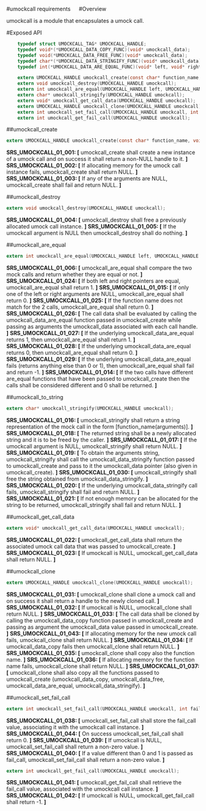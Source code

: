 #umockcall requirements
 
#Overview

umockcall is a module that encapsulates a umock call.

#Exposed API

```c
    typedef struct UMOCKCALL_TAG* UMOCKCALL_HANDLE;
    typedef void*(*UMOCKCALL_DATA_COPY_FUNC)(void* umockcall_data);
    typedef void(*UMOCKCALL_DATA_FREE_FUNC)(void* umockcall_data);
    typedef char*(*UMOCKCALL_DATA_STRINGIFY_FUNC)(void* umockcall_data);
    typedef int(*UMOCKCALL_DATA_ARE_EQUAL_FUNC)(void* left, void* right);

    extern UMOCKCALL_HANDLE umockcall_create(const char* function_name, void* umockcall_data, UMOCKCALL_DATA_COPY_FUNC umockcall_data_copy, UMOCKCALL_DATA_FREE_FUNC umockcall_data_free, UMOCKCALL_DATA_STRINGIFY_FUNC umockcall_data_stringify, UMOCKCALL_DATA_ARE_EQUAL_FUNC umockcall_data_are_equal);
    extern void umockcall_destroy(UMOCKCALL_HANDLE umockcall);
    extern int umockcall_are_equal(UMOCKCALL_HANDLE left, UMOCKCALL_HANDLE right);
    extern char* umockcall_stringify(UMOCKCALL_HANDLE umockcall);
    extern void* umockcall_get_call_data(UMOCKCALL_HANDLE umockcall);
    extern UMOCKCALL_HANDLE umockcall_clone(UMOCKCALL_HANDLE umockcall);
    extern int umockcall_set_fail_call(UMOCKCALL_HANDLE umockcall, int fail_call);
    extern int umockcall_get_fail_call(UMOCKCALL_HANDLE umockcall);
```

##umockcall_create

```c
extern UMOCKCALL_HANDLE umockcall_create(const char* function_name, void* umockcall_data, UMOCKCALL_DATA_COPY_FUNC umockcall_data_copy, UMOCKCALL_DATA_FREE_FUNC umockcall_data_free, UMOCKCALL_DATA_STRINGIFY_FUNC umockcall_data_stringify, UMOCKCALL_DATA_ARE_EQUAL_FUNC umockcall_data_are_equal);
```

**SRS_UMOCKCALL_01_001: [** umockcall_create shall create a new instance of a umock call and on success it shall return a non-NULL handle to it. **]**
**SRS_UMOCKCALL_01_002: [** If allocating memory for the umock call instance fails, umockcall_create shall return NULL. **]**
**SRS_UMOCKCALL_01_003: [** If any of the arguments are NULL, umockcall_create shall fail and return NULL. **]**   

##umockcall_destroy

```c
extern void umockcall_destroy(UMOCKCALL_HANDLE umockcall);
```

**SRS_UMOCKCALL_01_004: [** umockcall_destroy shall free a previously allocated umock call instance. **]**
**SRS_UMOCKCALL_01_005: [** If the umockcall argument is NULL then umockcall_destroy shall do nothing. **]**   

##umockcall_are_equal

```c
extern int umockcall_are_equal(UMOCKCALL_HANDLE left, UMOCKCALL_HANDLE right);
```

**SRS_UMOCKCALL_01_006: [** umockcall_are_equal shall compare the two mock calls and return whether they are equal or not. **]**
**SRS_UMOCKCALL_01_024: [** If both left and right pointers are equal, umockcall_are_equal shall return 1. **]**
**SRS_UMOCKCALL_01_015: [** If only one of the left or right arguments are NULL, umockcall_are_equal shall return 0. **]** 
**SRS_UMOCKCALL_01_025: [** If the function name does not match for the 2 calls, umockcall_are_equal shall return 0. **]**
**SRS_UMOCKCALL_01_026: [** The call data shall be evaluated by calling the umockcall_data_are_equal function passed in umockcall_create while passing as arguments the umockcall_data associated with each call handle. **]**
**SRS_UMOCKCALL_01_027: [** If the underlying umockcall_data_are_equal returns 1, then umockcall_are_equal shall return 1. **]**
**SRS_UMOCKCALL_01_028: [** If the underlying umockcall_data_are_equal returns 0, then umockcall_are_equal shall return 0. **]**
**SRS_UMOCKCALL_01_029: [** If the underlying umockcall_data_are_equal fails (returns anything else than 0 or 1), then umockcall_are_equal shall fail and return -1. **]**
**SRS_UMOCKCALL_01_014: [** If the two calls have different are_equal functions that have been passed to umockcall_create then the calls shall be considered different and 0 shall be returned. **]**

##umockcall_to_string

```c
extern char* umockcall_stringify(UMOCKCALL_HANDLE umockcall);
```

**SRS_UMOCKCALL_01_016: [** umockcall_stringify shall return a string representation of the mock call in the form \[function_name(arguments)\]. **]**
**SRS_UMOCKCALL_01_018: [** The returned string shall be a newly allocated string and it is to be freed by the caller. **]**
**SRS_UMOCKCALL_01_017: [** If the umockcall argument is NULL, umockcall_stringify shall return NULL. **]**
**SRS_UMOCKCALL_01_019: [** To obtain the arguments string, umockcall_stringify shall call the umockcall_data_stringify function passed to umockcall_create and pass to it the umockcall_data pointer (also given in umockcall_create). **]** 
**SRS_UMOCKCALL_01_030: [** umockcall_stringify shall free the string obtained from umockcall_data_stringify. **]**
**SRS_UMOCKCALL_01_020: [** If the underlying umockcall_data_stringify call fails, umockcall_stringify shall fail and return NULL. **]**
**SRS_UMOCKCALL_01_021: [** If not enough memory can be allocated for the string to be returned, umockcall_stringify shall fail and return NULL. **]** 

##umockcall_get_call_data

```c
extern void* umockcall_get_call_data(UMOCKCALL_HANDLE umockcall);
```

**SRS_UMOCKCALL_01_022: [** umockcall_get_call_data shall return the associated umock call data that was passed to umockcall_create. **]**
**SRS_UMOCKCALL_01_023: [** If umockcall is NULL, umockcall_get_call_data shall return NULL. **]**

##umockcall_clone

```c
extern UMOCKCALL_HANDLE umockcall_clone(UMOCKCALL_HANDLE umockcall);
```

**SRS_UMOCKCALL_01_031: [** umockcall_clone shall clone a umock call and on success it shall return a handle to the newly cloned call. **]**
**SRS_UMOCKCALL_01_032: [** If umockcall is NULL, umockcall_clone shall return NULL. **]**
**SRS_UMOCKCALL_01_033: [** The call data shall be cloned by calling the umockcall_data_copy function passed in umockcall_create and passing as argument the umockcall_data value passed in umockcall_create. **]**
**SRS_UMOCKCALL_01_043: [** If allocating memory for the new umock call fails, umockcall_clone shall return NULL. **]**
**SRS_UMOCKCALL_01_034: [** If umockcall_data_copy fails then umockcall_clone shall return NULL. **]**
**SRS_UMOCKCALL_01_035: [** umockcall_clone shall copy also the function name. **]**
**SRS_UMOCKCALL_01_036: [** If allocating memory for the function name fails, umockcall_clone shall return NULL. **]**
**SRS_UMOCKCALL_01_037: [** umockcall_clone shall also copy all the functions passed to umockcall_create (umockcall_data_copy, umockcall_data_free, umockcall_data_are_equal, umockcall_data_stringify). **]**

##umockcall_set_fail_call

```c
extern int umockcall_set_fail_call(UMOCKCALL_HANDLE umockcall, int fail_call);
```

**SRS_UMOCKCALL_01_038: [** umockcall_set_fail_call shall store the fail_call value, associating it with the umockcall call instance. **]**
**SRS_UMOCKCALL_01_044: [** On success umockcall_set_fail_call shall return 0. **]**
**SRS_UMOCKCALL_01_039: [** If umockcall is NULL, umockcall_set_fail_call shall return a non-zero value. **]**
**SRS_UMOCKCALL_01_040: [** If a value different than 0 and 1 is passed as fail_call, umockcall_set_fail_call shall return a non-zero value. **]**

```c
extern int umockcall_get_fail_call(UMOCKCALL_HANDLE umockcall);
```

**SRS_UMOCKCALL_01_041: [** umockcall_get_fail_call shall retrieve the fail_call value, associated with the umockcall call instance. **]**
**SRS_UMOCKCALL_01_042: [** If umockcall is NULL, umockcall_get_fail_call shall return -1. **]**
 